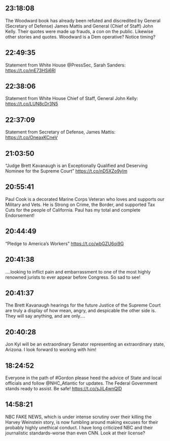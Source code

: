 ## 23:18:08
The Woodward book has already been refuted and discredited by General (Secretary of Defense) James Mattis and General (Chief of Staff) John Kelly. Their quotes were made up frauds, a con on the public. Likewise other stories and quotes. Woodward is a Dem operative? Notice timing?
## 22:49:35
Statement from White House @PressSec, Sarah Sanders: https://t.co/mE73HSi6Rl
## 22:38:06
Statement from White House Chief of Staff, General John Kelly: https://t.co/LUN8cDr3N5
## 22:37:09
Statement from Secretary of Defense, James Mattis: https://t.co/OneaxKCneV
## 21:03:50
“Judge Brett Kavanaugh is an Exceptionally Qualified and Deserving Nominee for the Supreme Court” https://t.co/nD5XZo9yIm
## 20:55:41
Paul Cook is a decorated Marine Corps Veteran who loves and supports our Military and Vets. He is Strong on Crime, the Border, and supported Tax Cuts for the people of California. Paul has my total and complete Endorsement!
## 20:44:49
“Pledge to America’s Workers” https://t.co/wbGZU6oi9G
## 20:41:38
....looking to inflict pain and embarrassment to one of the most highly renowned jurists to ever appear before Congress. So sad to see!
## 20:41:37
The Brett Kavanaugh hearings for the future Justice of the Supreme Court are truly a display of how mean, angry, and despicable the other side is. They will say anything, and are only....
## 20:40:28
Jon Kyl will be an extraordinary Senator representing an extraordinary state, Arizona. I look forward to working with him!
## 18:24:52
Everyone in the path of #Gordon please heed the advice of State and local officials and follow @NHC_Atlantic for updates. The Federal Government stands ready to assist. Be safe! https://t.co/sJiL4wnQID
## 14:58:21
NBC FAKE NEWS, which is under intense scrutiny over their killing the Harvey Weinstein story, is now fumbling around making excuses for their probably highly unethical conduct. I have long criticized NBC and their journalistic standards-worse than even CNN. Look at their license?

